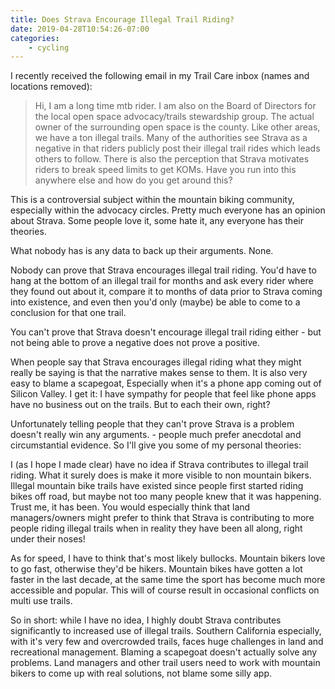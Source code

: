 ```yaml
---
title: Does Strava Encourage Illegal Trail Riding?
date: 2019-04-28T10:54:26-07:00
categories:
    - cycling
---
```


I recently received the following email in my Trail Care inbox (names and locations removed):

> Hi,
> I am a long time mtb rider.  I am  also on the Board of Directors for the local
> open space advocacy/trails stewardship group. The actual owner of the
> surrounding open space is the county. Like other areas, we have a ton illegal
> trails. Many of the authorities see Strava as a negative in that riders publicly
> post their illegal trail rides which leads others to follow. There is also the
> perception that Strava motivates riders to break speed limits to get KOMs.  Have
> you run into this anywhere else and how do you get around this?

This is a controversial subject within the mountain biking community,
especially within the advocacy circles. Pretty much everyone has
an opinion about Strava. Some people love it, some hate it, any everyone has
their theories.

<!--more-->

What nobody has is any data to back up their arguments. None.

Nobody can prove that Strava encourages illegal trail riding.  You'd have to
hang at the bottom of an illegal trail for months and ask every rider where they
found out about it, compare it to months of data prior to Strava coming into
existence, and even then you'd only (maybe) be able to come to a conclusion for
that one trail.

You can't prove that Strava doesn't encourage illegal trail riding either - but
not being able to prove a negative does not prove a positive.

When people say that Strava encourages illegal riding what they might really be
saying is that the narrative makes sense to them. It is also very easy to blame
a scapegoat, Especially when it's a phone app coming out of Silicon Valley. I
get it: I have sympathy for people that feel like phone apps have no business
out on the trails. But to each their own, right?

Unfortunately telling people that they can't prove Strava is a problem doesn't
really win any arguments. - people much prefer anecdotal and circumstantial
evidence. So I'll give you some of my personal theories:

I (as I hope I made clear) have no idea if Strava contributes to illegal trail
riding. What it surely does is make it more visible to non mountain bikers.
Illegal mountain bike trails have existed since people first started riding
bikes off road, but maybe not too many people knew that it was happening. Trust
me, it has been. You would especially think that land managers/owners might
prefer to think that Strava is contributing to more people riding illegal trails
when in reality they have been all along, right under their noses!

As for speed, I have to think that's most likely bullocks. Mountain bikers love
to go fast, otherwise they'd be hikers. Mountain bikes have
gotten a lot faster in the last decade, at the same time the sport has become
much more accessible and popular. This will of course result in occasional
conflicts on multi use trails.

So in short: while I have no idea, I highly doubt Strava contributes
significantly to increased use of illegal trails.  Southern California
especially, with it's very few and overcrowded trails, faces huge challenges in
land and recreational management. Blaming a scapegoat doesn't actually solve any
problems.  Land managers and other trail users need to work with mountain bikers
to come up with real solutions, not blame some silly app.
